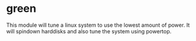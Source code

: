 # green

This module will tune a linux system to use the lowest amount of power. It will spindown harddisks and also tune the system using powertop.
